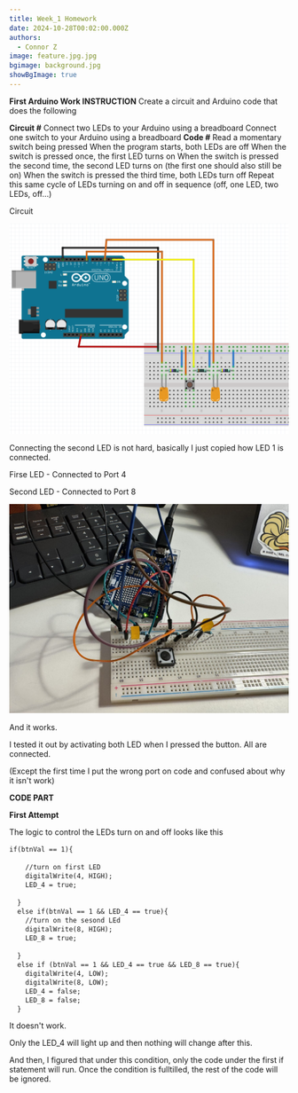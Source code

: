 ```yaml
---
title: Week_1 Homework
date: 2024-10-28T00:02:00.000Z
authors:
  - Connor Z
image: feature.jpg.jpg
bgimage: background.jpg
showBgImage: true
---
```

**First Arduino Work
INSTRUCTION**
Create a circuit and Arduino code that does the following

**Circuit #**
Connect two LEDs to your Arduino using a breadboard
Connect one switch to your Arduino using a breadboard
**Code #**
Read a momentary switch being pressed
When the program starts, both LEDs are off
When the switch is pressed once, the first LED turns on
When the switch is pressed the second time, the second LED turns on (the first one should also still be on)
When the switch is pressed the third time, both LEDs turn off
Repeat this same cycle of LEDs turning on and off in sequence (off, one LED, two LEDs, off…)

Circuit

![2 LED and 1 BUTTON](w1.png)

Connecting the second LED is not hard, basically I just copied how LED 1 is connected. 

Firse LED - Connected to Port 4

Second LED - Connected to Port 8

![Actual Attempt](whole.jpg)

And it works. 

I tested it out by activating both LED when I pressed the button. All are connected. 

(Except the first time I put the wrong port on code and confused about why it isn't work)



**CODE PART**

**First Attempt**

The logic to control the LEDs turn on and off looks like this 

```
if(btnVal == 1){

    //turn on first LED 
    digitalWrite(4, HIGH); 
    LED_4 = true; 
    
  }
  else if(btnVal == 1 && LED_4 == true){
    //turn on the sesond LEd
    digitalWrite(8, HIGH); 
    LED_8 = true; 

  }
  else if (btnVal == 1 && LED_4 == true && LED_8 == true){
    digitalWrite(4, LOW); 
    digitalWrite(8, LOW); 
    LED_4 = false; 
    LED_8 = false; 
  }
```

It doesn't work. 

Only the LED_4 will light up and then nothing will change after this. 

And then, I figured that under this condition, only the code under the first if statement will run. Once the condition is fulltilled, the rest of the code will be ignored.
